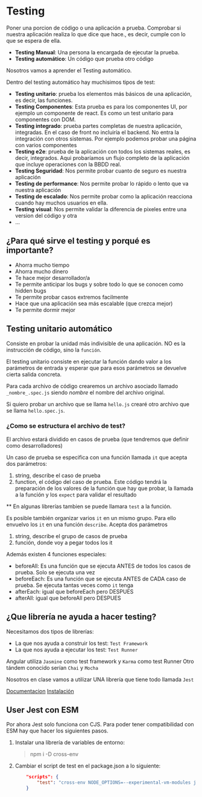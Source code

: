 # Testing

Poner una porcion de código o una aplicación a prueba. Comprobar si nuestra aplicación realiza lo que dice que hace., es decir, cumple con lo que se espera de ella.

- **Testing Manual**: Una persona la encargada de ejecutar la prueba.
- **Testing automático**: Un código que prueba otro código

Nosotros vamos a aprender el Testing automático.

Dentro del testing automático hay muchisimos tipos de test:

- **Testing unitario**: prueba los elementos más básicos de una aplicación, es decir, las funciones.
- **Testing Componentes**: Esta prueba es para los componentes UI, por ejemplo un componente de react. Es como un test unitario para componentes con DOM.
- **Testing integrado**: prueba partes completas de nuestra aplicación, integradas. En el caso de front no incluiría el backend. No entra la integración con otros sistemas. Por ejemplo podemos probar una página con varios componentes
- **Testing e2e**: prueba de la aplicación con todos los sistemas reales, es decir, integrados. Aqui probaríamos un flujo completo de la aplicación que incluye operaciones con la BBDD real.
- **Testing Seguridad**: Nos permite probar cuanto de seguro es nuestra aplicación
- **Testing de performance**: Nos permite probar lo rápido o lento que va nuestra aplicación
- **Testing de escalado**: Nos permite probar como la aplicación reacciona cuando hay muchos usuarios en ella.
- **Testing visual**: Nos permite validar la diferencia de pixeles entre una version del código y otra
- ...

## ¿Para qué sirve el testing y porqué es importante?

- Ahorra mucho tiempo
- Ahorra mucho dinero
- Te hace mejor desarrollador/a
- Te permite anticipar los bugs y sobre todo lo que se conocen como hidden bugs
- Te permite probar casos extremos facilmente
- Hace que una aplicación sea más escalable (que crezca mejor)
- Te permite dormir mejor

## Testing unitario automático

Consiste en probar la unidad más indivisible de una aplicación. NO es la instrucción de código, sino la `función`.

El testing unitario consiste en ejecutar la función dando valor a los parámetros de entrada y esperar que para esos parámetros se devuelve cierta salida concreta.

Para cada archivo de código crearemos un archivo asociado llamado `_nombre_.spec.js` siendo _nombre_ el nombre del archivo original.

Si quiero probar un archivo que se llama `hello.js` crearé otro archivo que se llama `hello.spec.js`.

### ¿Como se estructura el archivo de test?

El archivo estará dividido en casos de prueba (que tendremos que definir como desarrolladores)

Un caso de prueba se especifica con una función llamada `it` que acepta dos parámetros:

1. string, describe el caso de prueba
2. function, el código del caso de prueba. Este código tendrá la preparación de los valores de la función que hay que probar, la llamada a la función y los `expect` para validar el resultado

** En algunas librerías tambien se puede llamara `test` a la función.

Es posible también organizar varios `it` en un mismo grupo. Para ello envuelvo los `it` en una función `describe`.
Acepta dos parámetros

1. string, describe el grupo de casos de prueba
2. función, donde voy a pegar todos los it

Además existen 4 funciones especiales:

- beforeAll: Es una función que se ejecuta ANTES de todos los casos de prueba. Solo se ejecuta una vez
- beforeEach: Es una función que se ejecuta ANTES de CADA caso de prueba. Se ejecuta tantas veces como `it` tenga
- afterEach: igual que beforeEach pero DESPUES
- afterAll: igual que beforeAll pero DESPUES

## ¿Que librería ne ayuda a hacer testing?

Necesitamos dos tipos de librerías:

- La que nos ayuda a construir los test: `Test Framework`
- La que nos ayuda a ejecutar los test: `Test Runner`

Angular utiliza `Jasmine` como test framework y `Karma` como test Runner
Otro tándem conocido serían `Chai` y `Mocha`

Nosotros en clase vamos a utilizar UNA librería que tiene todo llamada `Jest`

[Documentacion](https://jestjs.io/es-ES/)
[Instalación](https://jestjs.io/es-ES/docs/getting-started)

## User Jest con ESM

Por ahora Jest solo funciona con CJS. Para poder tener compatibilidad con ESM hay que hacer los siguientes pasos.

1. Instalar una librería de variables de entorno:
    > npm i -D cross-env

2. Cambiar el script de test en el package.json a lo siguiente:

    ```json
        "scripts": {
            "test": "cross-env NODE_OPTIONS=--experimental-vm-modules jest --watch --coverage"
        }

    ```

